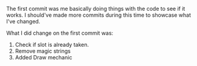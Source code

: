 The first commit was me basically doing things with the code to see if it works.
I should've made more commits during this time to showcase what I've changed.

What I did change on the first commit was:
  1. Check if slot is already taken.
  2. Remove magic strings
  3. Added Draw mechanic

